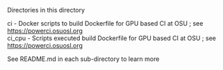  
Directories in this directory

ci - Docker scripts to build Dockerfile for GPU based CI at OSU ; see https://powerci.osuosl.org <br>
ci_cpu - Scripts executed build Dockerfile for GPU based CI at OSU ; see https://powerci.osuosl.org

See README.md in each sub-directory to learn more

